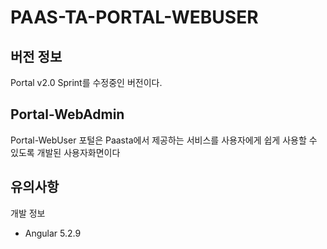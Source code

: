 # PAAS-TA-PORTAL-WEBUSER

## 버전 정보
Portal v2.0 Sprint를 수정중인 버전이다.

## Portal-WebAdmin
Portal-WebUser 포털은 Paasta에서 제공하는 서비스를 사용자에게 쉽게 사용할 수 있도록 개발된 사용자화면이다


## 유의사항

개발 정보
- Angular 5.2.9


